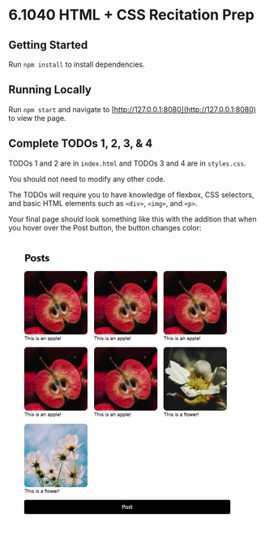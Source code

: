 # 6.1040 HTML + CSS Recitation Prep

## Getting Started

Run `npm install` to install dependencies.


## Running Locally

Run `npm start` and navigate to [http://127.0.0.1:8080](http://127.0.0.1:8080) to view the page.


## Complete TODOs 1, 2, 3, & 4

TODOs 1 and 2 are in `index.html` and TODOs 3 and 4 are in `styles.css`. 

You should not need to modify any other code.

The TODOs will require you to have knowledge of flexbox, CSS selectors, and basic HTML elements such as `<div>`, `<img>`, and `<p>`. 

Your final page should look something like this with the addition that when you hover over the Post button, the button changes color: 

![Final Page](./FinalImageGrid.png)
